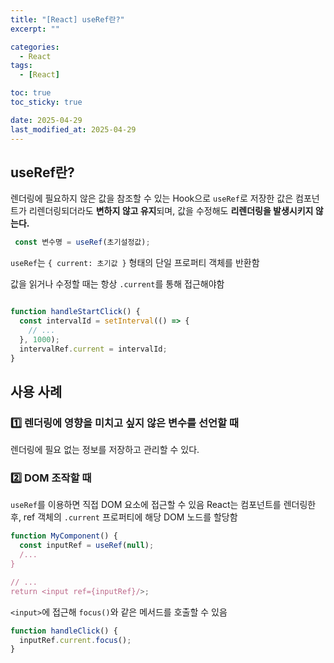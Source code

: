 ```yaml
---
title: "[React] useRef란?"
excerpt: ""

categories:
  - React
tags:
  - [React]

toc: true
toc_sticky: true

date: 2025-04-29
last_modified_at: 2025-04-29
---
```


## useRef란?
렌더링에 필요하지 않은 값을 참조할 수 있는 Hook으로
`useRef`로 저장한 값은 컴포넌트가 리렌더링되더라도 **변하지 않고 유지**되며, 값을 수정해도 **리렌더링을 발생시키지 않는다.**
<br/>

```js
 const 변수명 = useRef(초기설정값);
```
`useRef`는 `{ current: 초기값 }` 형태의 단일 프로퍼티 객체를 반환함

값을 읽거나 수정할 때는 항상 `.current`를 통해 접근해야함
<br/>

```js

function handleStartClick() {
  const intervalId = setInterval(() => {
    // ...
  }, 1000);
  intervalRef.current = intervalId;
}
```

## 사용 사례
### 1️⃣ 렌더링에 영향을 미치고 싶지 않은 변수를 선언할 때
렌더링에 필요 없는 정보를 저장하고 관리할 수 있다.
<br/>

### 2️⃣ DOM 조작할 때
`useRef`를 이용하면 직접 DOM 요소에 접근할 수 있음
React는 컴포넌트를 렌더링한 후, ref 객체의 `.current` 프로퍼티에 해당 DOM 노드를 할당함

```js
function MyComponent() {
  const inputRef = useRef(null);
  /...
}

// ...
return <input ref={inputRef}/>;
```

`<input>`에 접근해 `focus()`와 같은 메서드를 호출할 수 있음
```js
function handleClick() {
  inputRef.current.focus();
}
```